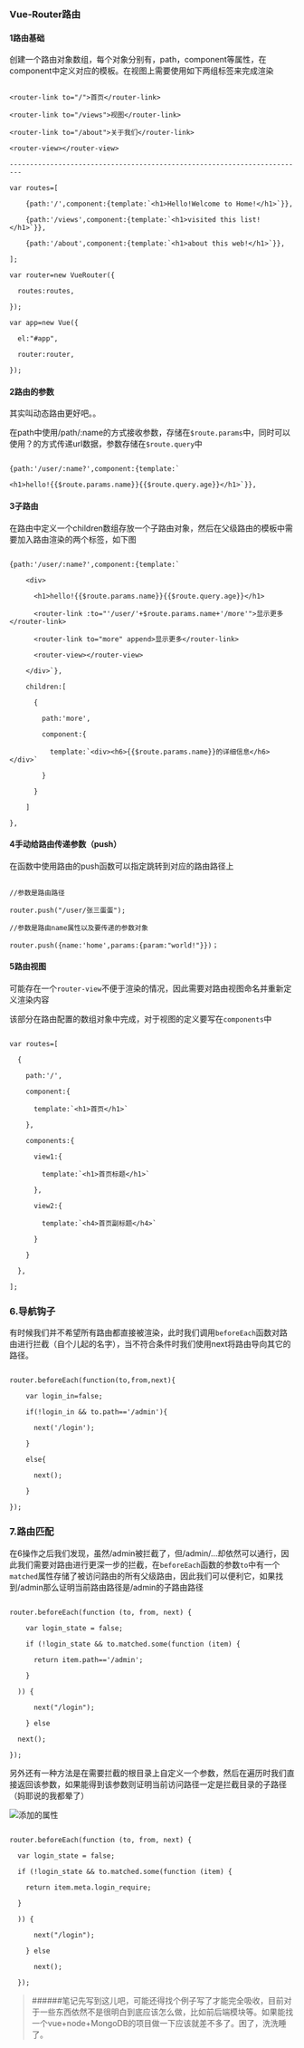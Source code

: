 ### Vue-Router路由

#### 1路由基础

创建一个路由对象数组，每个对象分别有，path，component等属性，在component中定义对应的模板。在视图上需要使用如下两组标签来完成渲染

~~~

<router-link to="/">首页</router-link>

<router-link to="/views">视图</router-link>

<router-link to="/about">关于我们</router-link>

<router-view></router-view>

-------------------------------------------------------------------------

var routes=[

    {path:'/',component:{template:`<h1>Hello!Welcome to Home!</h1>`}},

    {path:'/views',component:{template:`<h1>visited this list!</h1>`}},

    {path:'/about',component:{template:`<h1>about this web!</h1>`}},

];

var router=new VueRouter({

  routes:routes,

});

var app=new Vue({

  el:"#app",

  router:router,

});

~~~

#### 2路由的参数

其实叫动态路由更好吧。。

在path中使用/path/:name的方式接收参数，存储在`$route.params`中，同时可以使用？的方式传递url数据，参数存储在`$route.query`中

~~~

{path:'/user/:name?',component:{template:`

<h1>hello!{{$route.params.name}}{{$route.query.age}}</h1>`}},

~~~

#### 3子路由

在路由中定义一个children数组存放一个子路由对象，然后在父级路由的模板中需要加入路由渲染的两个标签，如下图

~~~

{path:'/user/:name?',component:{template:`

    <div>

      <h1>hello!{{$route.params.name}}{{$route.query.age}}</h1>

      <router-link :to="'/user/'+$route.params.name+'/more'">显示更多      </router-link>

      <router-link to="more" append>显示更多</router-link>

      <router-view></router-view>

    </div>`},

    children:[

      {

        path:'more',

        component:{

          template:`<div><h6>{{$route.params.name}}的详细信息</h6></div>`

        }

      }

    ]

},

~~~

#### 4手动给路由传递参数（push）

在函数中使用路由的push函数可以指定跳转到对应的路由路径上

~~~

//参数是路由路径

router.push("/user/张三蛋蛋");

//参数是路由name属性以及要传递的参数对象

router.push({name:'home',params:{param:"world!"}})；

~~~

#### 5路由视图

可能存在一个`router-view`不便于渲染的情况，因此需要对路由视图命名并重新定义渲染内容

该部分在路由配置的数组对象中完成，对于视图的定义要写在`components`中

~~~

var routes=[

  {

    path:'/',

    component:{

      template:`<h1>首页</h1>`

    },

    components:{

      view1:{

        template:`<h1>首页标题</h1>`

      },

      view2:{

        template:`<h4>首页副标题</h4>`

      }

    }

  },

];

~~~
### 6.导航钩子

有时候我们并不希望所有路由都直接被渲染，此时我们调用`beforeEach`函数对路由进行拦截（自个儿起的名字），当不符合条件时我们使用next将路由导向其它的路径。

~~~

router.beforeEach(function(to,from,next){

    var login_in=false;

    if(!login_in && to.path=='/admin'){

      next('/login');

    }

    else{

      next();

    }

});

~~~

### 7.路由匹配

在6操作之后我们发现，虽然/admin被拦截了，但/admin/...却依然可以通行，因此我们需要对路由进行更深一步的拦截，在`beforeEach`函数的参数`to`中有一个`matched`属性存储了被访问路由的所有父级路由，因此我们可以便利它，如果找到/admin那么证明当前路由路径是/admin的子路由路径

~~~

router.beforeEach(function (to, from, next) {

    var login_state = false;

    if (!login_state && to.matched.some(function (item) {

      return item.path=='/admin';

    }

  )) {

      next("/login");

    } else

  next();

});

~~~

另外还有一种方法是在需要拦截的根目录上自定义一个参数，然后在遍历时我们直接返回该参数，如果能得到该参数则证明当前访问路径一定是拦截目录的子路径（妈耶说的我都晕了）

![添加的属性](https://upload-images.jianshu.io/upload_images/13085799-7271644e2777dfee.png?imageMogr2/auto-orient/strip%7CimageView2/2/w/1240)

~~~

router.beforeEach(function (to, from, next) {

  var login_state = false;

  if (!login_state && to.matched.some(function (item) {

    return item.meta.login_require;

  }

  )) {

      next("/login");

    } else

      next();

  });

~~~


> ######笔记先写到这儿吧，可能还得找个例子写了才能完全吸收，目前对于一些东西依然不是很明白到底应该怎么做，比如前后端模块等。如果能找一个vue+node+MongoDB的项目做一下应该就差不多了。困了，洗洗睡了。
